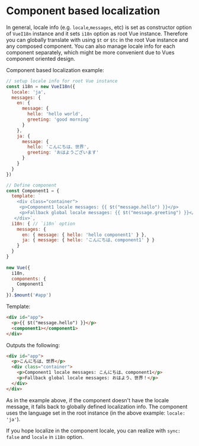 # Component based localization

In general, locale info (e.g. `locale`,`messages`, etc) is set as constructor option of `VueI18n` instance and it sets `i18n` option as root Vue instance. Therefore you can globally translate with using `$t` or `$tc` in the root Vue instance and any composed component. 
You can also manage locale info for each component separately, which might be more convenient due to Vues component oriented design.

Component based localization example:

```javascript
// setup locale info for root Vue instance
const i18n = new VueI18n({
  locale: 'ja',
  messages: {
    en: {
      message: {
        hello: 'hello world',
        greeting: 'good morning'
      }
    },
    ja: {
      message: {
        hello: 'こんにちは、世界',
        greeting: 'おはようございます'
      }
    }
  }
})

// Define component
const Component1 = {
  template: `
    <div class="container">
     <p>Component1 locale messages: {{ $t("message.hello") }}</p>
     <p>Fallback global locale messages: {{ $t("message.greeting") }}</p>
   </div>`,
  i18n: { // `i18n` option
    messages: {
      en: { message: { hello: 'hello component1' } },
      ja: { message: { hello: 'こんにちは、component1' } }
    }
  }
}
      
new Vue({
  i18n,
  components: {
    Component1
  }
}).$mount('#app')
```

Template:

```html
<div id="app">
  <p>{{ $t("message.hello") }}</p>
  <component1></component1>
</div>
```

Outputs the following:

```html
<div id="app">
  <p>こんにちは、世界</p>
  <div class="container">
    <p>Component1 locale messages: こんにちは、component1</p>
    <p>Fallback global locale messages: おはよう、世界！</p>
  </div>
</div>
```

As in the example above, if the component doesn't have the locale message, it falls back to globally defined localization info. The component uses the language set in the root instance (in the above example: `locale: 'ja'`). 

If you hope localize in the component locale, you can realize with `sync: false` and `locale` in `i18n` option.
